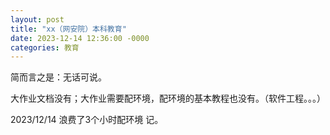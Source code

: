 ```yaml
---
layout: post
title: "xx（网安院）本科教育"
date: 2023-12-14 12:36:00 -0000
categories: 教育
---
```


简而言之是：无话可说。

大作业文档没有；大作业需要配环境，配环境的基本教程也没有。（软件工程。。。）

2023/12/14 浪费了3个小时配环境 记。
